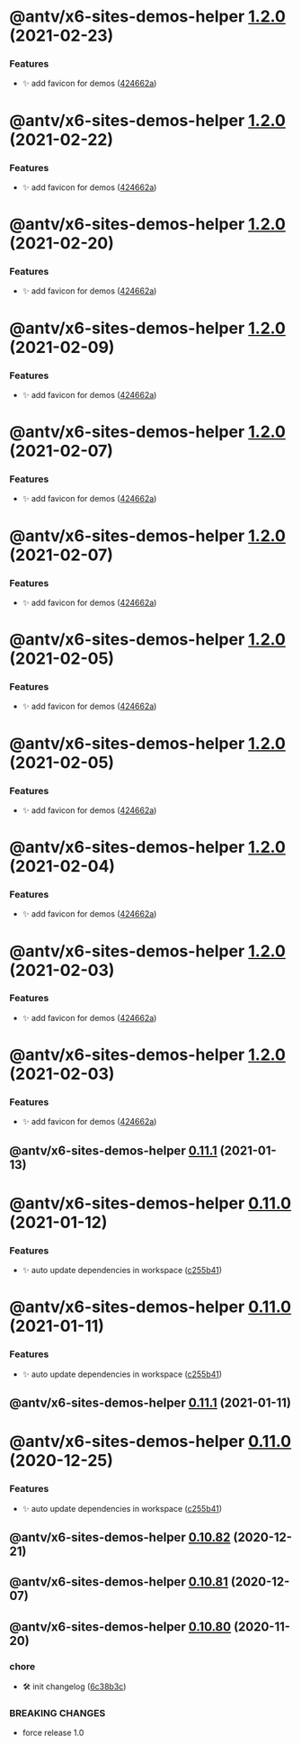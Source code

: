 # @antv/x6-sites-demos-helper [1.2.0](https://github.com/antvis/x6/compare/@antv/x6-sites-demos-helper@1.1.2...@antv/x6-sites-demos-helper@1.2.0) (2021-02-23)


### Features

* ✨ add favicon for demos ([424662a](https://github.com/antvis/x6/commit/424662a9ccbbb21142b217bc256b9cc8242fb101))

# @antv/x6-sites-demos-helper [1.2.0](https://github.com/antvis/x6/compare/@antv/x6-sites-demos-helper@1.1.2...@antv/x6-sites-demos-helper@1.2.0) (2021-02-22)


### Features

* ✨ add favicon for demos ([424662a](https://github.com/antvis/x6/commit/424662a9ccbbb21142b217bc256b9cc8242fb101))

# @antv/x6-sites-demos-helper [1.2.0](https://github.com/antvis/x6/compare/@antv/x6-sites-demos-helper@1.1.2...@antv/x6-sites-demos-helper@1.2.0) (2021-02-20)


### Features

* ✨ add favicon for demos ([424662a](https://github.com/antvis/x6/commit/424662a9ccbbb21142b217bc256b9cc8242fb101))

# @antv/x6-sites-demos-helper [1.2.0](https://github.com/antvis/x6/compare/@antv/x6-sites-demos-helper@1.1.2...@antv/x6-sites-demos-helper@1.2.0) (2021-02-09)


### Features

* ✨ add favicon for demos ([424662a](https://github.com/antvis/x6/commit/424662a9ccbbb21142b217bc256b9cc8242fb101))

# @antv/x6-sites-demos-helper [1.2.0](https://github.com/antvis/x6/compare/@antv/x6-sites-demos-helper@1.1.2...@antv/x6-sites-demos-helper@1.2.0) (2021-02-07)


### Features

* ✨ add favicon for demos ([424662a](https://github.com/antvis/x6/commit/424662a9ccbbb21142b217bc256b9cc8242fb101))

# @antv/x6-sites-demos-helper [1.2.0](https://github.com/antvis/x6/compare/@antv/x6-sites-demos-helper@1.1.2...@antv/x6-sites-demos-helper@1.2.0) (2021-02-07)


### Features

* ✨ add favicon for demos ([424662a](https://github.com/antvis/x6/commit/424662a9ccbbb21142b217bc256b9cc8242fb101))

# @antv/x6-sites-demos-helper [1.2.0](https://github.com/antvis/x6/compare/@antv/x6-sites-demos-helper@1.1.2...@antv/x6-sites-demos-helper@1.2.0) (2021-02-05)


### Features

* ✨ add favicon for demos ([424662a](https://github.com/antvis/x6/commit/424662a9ccbbb21142b217bc256b9cc8242fb101))

# @antv/x6-sites-demos-helper [1.2.0](https://github.com/antvis/x6/compare/@antv/x6-sites-demos-helper@1.1.2...@antv/x6-sites-demos-helper@1.2.0) (2021-02-05)


### Features

* ✨ add favicon for demos ([424662a](https://github.com/antvis/x6/commit/424662a9ccbbb21142b217bc256b9cc8242fb101))

# @antv/x6-sites-demos-helper [1.2.0](https://github.com/antvis/x6/compare/@antv/x6-sites-demos-helper@1.1.2...@antv/x6-sites-demos-helper@1.2.0) (2021-02-04)


### Features

* ✨ add favicon for demos ([424662a](https://github.com/antvis/x6/commit/424662a9ccbbb21142b217bc256b9cc8242fb101))

# @antv/x6-sites-demos-helper [1.2.0](https://github.com/antvis/x6/compare/@antv/x6-sites-demos-helper@1.1.2...@antv/x6-sites-demos-helper@1.2.0) (2021-02-03)


### Features

* ✨ add favicon for demos ([424662a](https://github.com/antvis/x6/commit/424662a9ccbbb21142b217bc256b9cc8242fb101))

# @antv/x6-sites-demos-helper [1.2.0](https://github.com/antvis/x6/compare/@antv/x6-sites-demos-helper@1.1.2...@antv/x6-sites-demos-helper@1.2.0) (2021-02-03)


### Features

* ✨ add favicon for demos ([424662a](https://github.com/antvis/x6/commit/424662a9ccbbb21142b217bc256b9cc8242fb101))

## @antv/x6-sites-demos-helper [0.11.1](https://github.com/antvis/x6/compare/@antv/x6-sites-demos-helper@0.11.0...@antv/x6-sites-demos-helper@0.11.1) (2021-01-13)

# @antv/x6-sites-demos-helper [0.11.0](https://github.com/antvis/x6/compare/@antv/x6-sites-demos-helper@0.10.80...@antv/x6-sites-demos-helper@0.11.0) (2021-01-12)


### Features

* ✨ auto update dependencies in workspace ([c255b41](https://github.com/antvis/x6/commit/c255b410099c607f535fa359d66f61b4ddaf59d9))

# @antv/x6-sites-demos-helper [0.11.0](https://github.com/antvis/x6/compare/@antv/x6-sites-demos-helper@0.10.80...@antv/x6-sites-demos-helper@0.11.0) (2021-01-11)


### Features

* ✨ auto update dependencies in workspace ([c255b41](https://github.com/antvis/x6/commit/c255b410099c607f535fa359d66f61b4ddaf59d9))

## @antv/x6-sites-demos-helper [0.11.1](https://github.com/antvis/x6/compare/@antv/x6-sites-demos-helper@0.11.0...@antv/x6-sites-demos-helper@0.11.1) (2021-01-11)

# @antv/x6-sites-demos-helper [0.11.0](https://github.com/antvis/x6/compare/@antv/x6-sites-demos-helper@0.10.82...@antv/x6-sites-demos-helper@0.11.0) (2020-12-25)


### Features

* ✨ auto update dependencies in workspace ([c255b41](https://github.com/antvis/x6/commit/c255b410099c607f535fa359d66f61b4ddaf59d9))

## @antv/x6-sites-demos-helper [0.10.82](https://github.com/antvis/x6/compare/@antv/x6-sites-demos-helper@0.10.81...@antv/x6-sites-demos-helper@0.10.82) (2020-12-21)

## @antv/x6-sites-demos-helper [0.10.81](https://github.com/antvis/x6/compare/@antv/x6-sites-demos-helper@0.10.80...@antv/x6-sites-demos-helper@0.10.81) (2020-12-07)

## @antv/x6-sites-demos-helper [0.10.80](https://github.com/antvis/x6/compare/@antv/x6-sites-demos-helper@0.10.79...@antv/x6-sites-demos-helper@0.10.80) (2020-11-20)


### chore

* 🛠️ init changelog ([6c38b3c](https://github.com/antvis/x6/commit/6c38b3c74c0d603b4e8a50c7ad32e38292d2639b))


### BREAKING CHANGES

* force release 1.0
